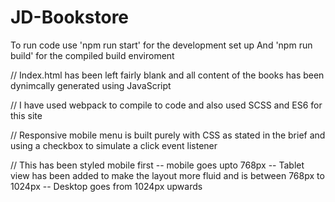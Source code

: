 # JD-Bookstore

To run code use 'npm run start' for the development set up
And 'npm run build' for the compiled build enviroment

//
Index.html has been left fairly blank and all content of the books has been dynimcally generated using JavaScript

//
I have used webpack to compile to code and also used SCSS and ES6 for this site

//
Responsive mobile menu is built purely with CSS as stated in the brief and using a checkbox to simulate a click event listener

// This has been styled mobile first
-- mobile goes upto 768px
-- Tablet view has been added to make the layout more fluid and is between 768px to 1024px
-- Desktop goes from 1024px upwards




